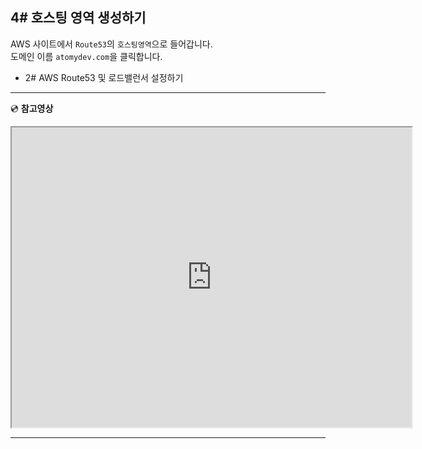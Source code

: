 ## 4# 호스팅 영역 생성하기

AWS 사이트에서 `Route53`의 `호스팅영역`으로 들어갑니다.       
도메인 이름 `atomydev.com`을 클릭합니다.


- 2# AWS Route53 및 로드밸런서 설정하기

---

:cd: **참고영상**

<iframe src="https://drive.google.com/file/d/19gyajMID2DO0gjcx4j3f6KkFCNHtYogM/preview" width="640" height="480"></iframe>

---
